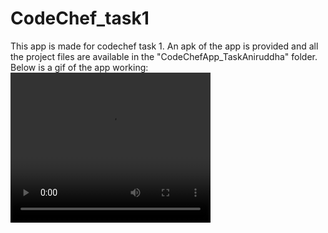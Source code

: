 # CodeChef_task1
This app is made for codechef task 1. 
An apk of the app is provided and all the project files are available in the "CodeChefApp_TaskAniruddha" folder.
Below is a gif of the app working:
<video width="320" height="240" controls>
  <source src="https://drive.google.com/file/d/1pk7LIaRQ3lxIbtbq0Hw-z1cwfUhZvW9E/view?usp=sharing" type="video/mp4">
  Your browser does not support the video tag.
</video>

